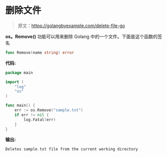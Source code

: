 # 删除文件

> 原文：<https://golangbyexample.com/delete-file-go>

**os。Remove()** 功能可以用来删除 Golang 中的一个文件。下面是这个函数的签名

```go
func Remove(name string) error
```

**代码:**

```go
package main

import (
    "log"
    "os"
)

func main() {
    err := os.Remove("sample.txt")
    if err != nil {
        log.Fatal(err)
    }
}
```

**输出:**

```go
Deletes sample.txt file from the current working directory
```